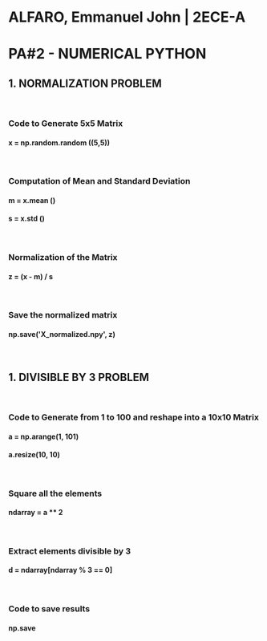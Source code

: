 # ALFARO, Emmanuel John | 2ECE-A
# PA#2 - NUMERICAL PYTHON

## 1. NORMALIZATION PROBLEM
<br>

### Code to Generate 5x5 Matrix
#### x = np.random.random ((5,5))

<br>

### Computation of Mean and Standard Deviation
#### m = x.mean ()
#### s = x.std ()

<br>

### Normalization of the Matrix
#### z = (x - m) / s

<br>

### Save the normalized matrix
#### np.save('X_normalized.npy', z)

<br>

## 1. DIVISIBLE BY 3 PROBLEM

<br>

### Code to Generate from 1 to 100 and reshape into a 10x10 Matrix
#### a = np.arange(1, 101)
#### a.resize(10, 10)

<br>

### Square all the elements
#### ndarray = a ** 2

<br>

### Extract elements divisible by 3
#### d = ndarray[ndarray % 3 == 0]

<br>

### Code to save results 
#### np.save
